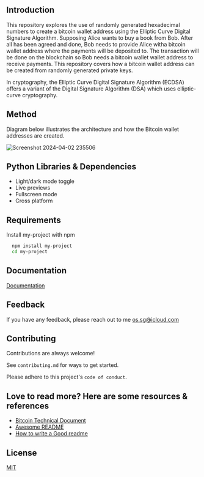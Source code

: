 Introduction
------------

This repository explores the use of randomly generated hexadecimal numbers to create a bitcoin wallet address using the Elliptic Curve Digital Signature Algorithm.
Supposing Alice wants to buy a book from Bob. After all has been agreed and done, Bob needs to provide Alice witha bitcoin wallet address where the payments will be deposited to. The transaction will be done on the blockchain so Bob needs a bitcoin wallet wallet address to receive payments. This repository covers how a bitcoin wallet address can be created from randomly generated private keys. 

In cryptography, the Elliptic Curve Digital Signature Algorithm (ECDSA) offers a variant of the Digital Signature Algorithm (DSA) which uses elliptic-curve cryptography.

## Method


Diagram below illustrates the architecture and how the Bitcoin wallet addresses are created.

  ![Screenshot 2024-04-02 235506](https://github.com/ol-s-cloud/bitcoin-address-generator/assets/134246135/5c530686-c50a-4a00-bce7-3d1be3462d99)





## Python Libraries & Dependencies

- Light/dark mode toggle
- Live previews
- Fullscreen mode
- Cross platform

## Requirements

Install my-project with npm

```bash
  npm install my-project
  cd my-project
```

## Documentation

[Documentation](https://linktodocumentation)


## Feedback

If you have any feedback, please reach out to me os.sg@icloud.com

## Contributing

Contributions are always welcome!

See `contributing.md` for ways to get started.

Please adhere to this project's `code of conduct`.



## Love to read more? Here are some resources & references

 - [Bitcoin Technical Document]( https://en.bitcoin.it/wiki/Technical_background_of_version_1_Bitcoin_addresses)
 - [Awesome README](https://github.com/matiassingers/awesome-readme)
 - [How to write a Good readme](https://bulldogjob.com/news/449-how-to-write-a-good-readme-for-your-github-project)

## License

[MIT](https://choosealicense.com/licenses/mit/)

